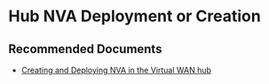 <properties
  pagetitle="Hub NVA Deployment or Creation"
  service=""
  resource=""
  ms.author="wellee"
  selfhelptype="Generic"
  supporttopicids="32743823"
  productpesids="16572"
  cloudenvironments="public, fairfax, mooncake, blackforest, ussec, usnat"
  articleid="28e15d85-8b56-4a10-9e12-2752afe4a665"
  ownershipid="CloudNet_VirtualWAN" />
# Hub NVA Deployment or Creation


## **Recommended Documents**

* [Creating and Deploying NVA in the Virtual WAN hub](https://docs.microsoft.com/azure/virtual-wan/how-to-nva-hub)